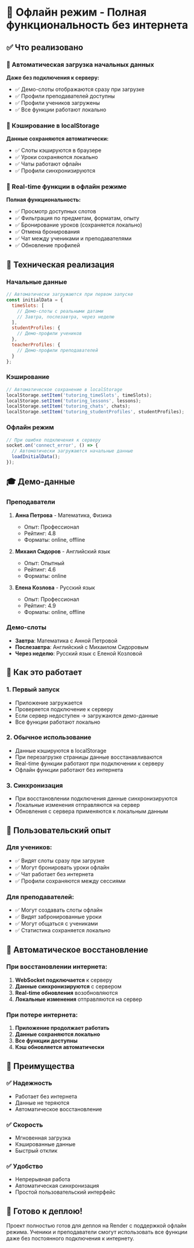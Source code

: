 # 🚀 Офлайн режим - Полная функциональность без интернета

## ✅ Что реализовано

### 🔄 Автоматическая загрузка начальных данных

**Даже без подключения к серверу:**
- ✅ Демо-слоты отображаются сразу при загрузке
- ✅ Профили преподавателей доступны
- ✅ Профили учеников загружены
- ✅ Все функции работают локально

### 📱 Кэширование в localStorage

**Данные сохраняются автоматически:**
- ✅ Слоты кэшируются в браузере
- ✅ Уроки сохраняются локально
- ✅ Чаты работают офлайн
- ✅ Профили синхронизируются

### 🎯 Real-time функции в офлайн режиме

**Полная функциональность:**
- ✅ Просмотр доступных слотов
- ✅ Фильтрация по предметам, форматам, опыту
- ✅ Бронирование уроков (сохраняется локально)
- ✅ Отмена бронирования
- ✅ Чат между учениками и преподавателями
- ✅ Обновление профилей

## 🔧 Техническая реализация

### Начальные данные
```javascript
// Автоматически загружаются при первом запуске
const initialData = {
  timeSlots: [
    // Демо-слоты с реальными датами
    // Завтра, послезавтра, через неделю
  ],
  studentProfiles: {
    // Демо-профили учеников
  },
  teacherProfiles: {
    // Демо-профили преподавателей
  }
};
```

### Кэширование
```javascript
// Автоматическое сохранение в localStorage
localStorage.setItem('tutoring_timeSlots', timeSlots);
localStorage.setItem('tutoring_lessons', lessons);
localStorage.setItem('tutoring_chats', chats);
localStorage.setItem('tutoring_studentProfiles', studentProfiles);
```

### Офлайн режим
```javascript
// При ошибке подключения к серверу
socket.on('connect_error', () => {
  // Автоматически загружаются начальные данные
  loadInitialData();
});
```

## 🎓 Демо-данные

### Преподаватели
1. **Анна Петрова** - Математика, Физика
   - Опыт: Профессионал
   - Рейтинг: 4.8
   - Форматы: online, offline

2. **Михаил Сидоров** - Английский язык
   - Опыт: Опытный
   - Рейтинг: 4.6
   - Форматы: online

3. **Елена Козлова** - Русский язык
   - Опыт: Профессионал
   - Рейтинг: 4.9
   - Форматы: online, offline

### Демо-слоты
- **Завтра**: Математика с Анной Петровой
- **Послезавтра**: Английский с Михаилом Сидоровым
- **Через неделю**: Русский язык с Еленой Козловой

## 🚀 Как это работает

### 1. Первый запуск
- Приложение загружается
- Проверяется подключение к серверу
- Если сервер недоступен → загружаются демо-данные
- Все функции работают локально

### 2. Обычное использование
- Данные кэшируются в localStorage
- При перезагрузке страницы данные восстанавливаются
- Real-time функции работают при подключении к серверу
- Офлайн функции работают без интернета

### 3. Синхронизация
- При восстановлении подключения данные синхронизируются
- Локальные изменения отправляются на сервер
- Обновления с сервера применяются к локальным данным

## 📱 Пользовательский опыт

### Для учеников:
- ✅ Видят слоты сразу при загрузке
- ✅ Могут бронировать уроки офлайн
- ✅ Чат работает без интернета
- ✅ Профили сохраняются между сессиями

### Для преподавателей:
- ✅ Могут создавать слоты офлайн
- ✅ Видят забронированные уроки
- ✅ Могут общаться с учениками
- ✅ Статистика сохраняется локально

## 🔄 Автоматическое восстановление

### При восстановлении интернета:
1. **WebSocket подключается** к серверу
2. **Данные синхронизируются** с сервером
3. **Real-time обновления** возобновляются
4. **Локальные изменения** отправляются на сервер

### При потере интернета:
1. **Приложение продолжает работать**
2. **Данные сохраняются локально**
3. **Все функции доступны**
4. **Кэш обновляется автоматически**

## 🎯 Преимущества

### ✅ Надежность
- Работает без интернета
- Данные не теряются
- Автоматическое восстановление

### ✅ Скорость
- Мгновенная загрузка
- Кэшированные данные
- Быстрый отклик

### ✅ Удобство
- Непрерывная работа
- Автоматическая синхронизация
- Простой пользовательский интерфейс

## 🚀 Готово к деплою!

Проект полностью готов для деплоя на Render с поддержкой офлайн режима. Ученики и преподаватели смогут использовать все функции даже без постоянного подключения к интернету. 
